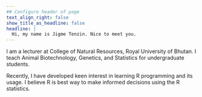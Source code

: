 ```yaml
---
## Configure header of page
text_align_right: false
show_title_as_headline: false
headline: |
  Hi, my name is Jigme Tenzin. Nice to meet you. 
---
```


<!-- this is a subheadline -->
I am a lecturer at College of Natural Resources, Royal University of Bhutan. I teach Animal Biotechnology, Genetics, and Statistics for undergraduate students.

Recently, I have developed keen interest in learning R programming and its usage. I believe R is best way to make informed decisions using the R statistics.
